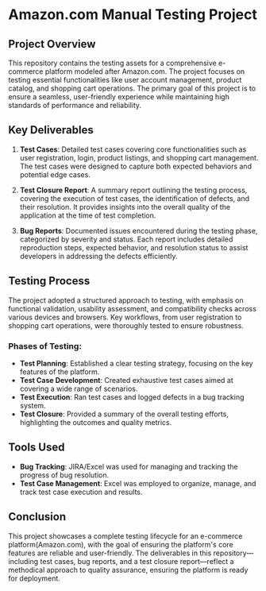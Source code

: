 # Amazon.com Manual Testing Project

## Project Overview
This repository contains the testing assets for a comprehensive e-commerce platform modeled after Amazon.com. The project focuses on testing essential functionalities like user account management, product catalog, and shopping cart operations. The primary goal of this project is to ensure a seamless, user-friendly experience while maintaining high standards of performance and reliability.

## Key Deliverables
1. **Test Cases**: Detailed test cases covering core functionalities such as user registration, login, product listings, and shopping cart management. The test cases were designed to capture both expected behaviors and potential edge cases.
   
2. **Test Closure Report**: A summary report outlining the testing process, covering the execution of test cases, the identification of defects, and their resolution. It provides insights into the overall quality of the application at the time of test completion.
   
3. **Bug Reports**: Documented issues encountered during the testing phase, categorized by severity and status. Each report includes detailed reproduction steps, expected behavior, and resolution status to assist developers in addressing the defects efficiently.

## Testing Process
The project adopted a structured approach to testing, with emphasis on functional validation, usability assessment, and compatibility checks across various devices and browsers. Key workflows, from user registration to shopping cart operations, were thoroughly tested to ensure robustness.

### Phases of Testing:
- **Test Planning**: Established a clear testing strategy, focusing on the key features of the platform.
- **Test Case Development**: Created exhaustive test cases aimed at covering a wide range of scenarios.
- **Test Execution**: Ran test cases and logged defects in a bug tracking system.
- **Test Closure**: Provided a summary of the overall testing efforts, highlighting the outcomes and quality metrics.

## Tools Used
- **Bug Tracking**: JIRA/Excel was used for managing and tracking the progress of bug resolution.
- **Test Case Management**: Excel was employed to organize, manage, and track test case execution and results.

## Conclusion
This project showcases a complete testing lifecycle for an e-commerce platform(Amazon.com), with the goal of ensuring the platform's core features are reliable and user-friendly. The deliverables in this repository—including test cases, bug reports, and a test closure report—reflect a methodical approach to quality assurance, ensuring the platform is ready for deployment.

